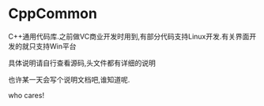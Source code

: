 # CppCommon
C++通用代码库.之前做VC商业开发时用到,有部分代码支持Linux开发.有关界面开发的就只支持Win平台

具体说明请自行查看源码,头文件都有详细的说明

也许某一天会写个说明文档吧,谁知道呢. 

who cares!